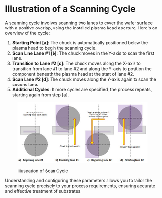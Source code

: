 # Illustration of a Scanning Cycle

A scanning cycle involves scanning two lanes to cover the wafer surface with a positive overlap, using the installed plasma head aperture. Here's an overview of the cycle:

1. **Starting Point \[a]**: The chuck is automatically positioned below the plasma head to begin the scanning cycle.
2. **Scan Line Lane #1 \[b]**: The chuck moves in the Y-axis to scan the first lane.
3. **Transition to Lane #2 \[c]**: The chuck moves along the X-axis to transition from lane #1 to lane #2 and along the Y-axis to position the component beneath the plasma head at the start of lane #2.
4. **Scan Lane #2 \[d]**: The chuck moves along the Y-axis again to scan the second lane.
5. **Additional Cycles**: If more cycles are specified, the process repeats, starting again from step \[a].

<figure><img src="../../../.gitbook/assets/scancycle.jpg" alt=""><figcaption><p>Illustration of Scan Cycle</p></figcaption></figure>

Understanding and configuring these parameters allows you to tailor the scanning cycle precisely to your process requirements, ensuring accurate and effective treatment of substrates.
